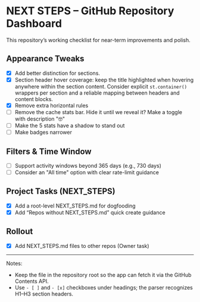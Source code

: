 # NEXT STEPS – GitHub Repository Dashboard

This repository’s working checklist for near-term improvements and polish.

## Appearance Tweaks

- [x] Add better distinction for sections.
- [x] Section header hover coverage: keep the title highlighted when hovering anywhere within the section content. Consider explicit `st.container()` wrappers per section and a reliable mapping between headers and content blocks.
- [x] Remove extra horizontal rules
- [ ] Remove the cache stats bar. Hide it until we reveal it? Make a toggle with description "🤓"
- [ ] Make the 5 stats have a shadow to stand out
- [ ] Make badges narrower

## Filters & Time Window

- [ ] Support activity windows beyond 365 days (e.g., 730 days)
- [ ] Consider an "All time" option with clear rate-limit guidance

## Project Tasks (NEXT_STEPS)

- [x] Add a root-level NEXT_STEPS.md for dogfooding
- [x] Add “Repos without NEXT_STEPS.md” quick create guidance

## Rollout

- [x] Add NEXT_STEPS.md files to other repos (Owner task)

---

Notes:

- Keep the file in the repository root so the app can fetch it via the GitHub Contents API.
- Use `- [ ]` and `- [x]` checkboxes under headings; the parser recognizes H1–H3 section headers.

